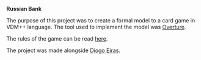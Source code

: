 **Russian Bank** 

The purpose of this project was to create a formal model to a card game in VDM++ language. The tool used to implement the model was [Overture](http://overturetool.org/languages/).

The rules of the game can be read [here](https://www.pagat.com/patience/crapette.html).

The project was made alongside [Diogo Eiras](https://github.com/diogoeiras).


